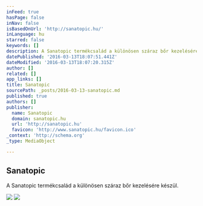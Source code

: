 ```yaml
---
inFeed: true
hasPage: false
inNav: false
isBasedOnUrl: 'http://sanatopic.hu/'
inLanguage: hu
starred: false
keywords: []
description: A Sanatopic termékcsalád a különösen száraz bőr kezelésére készül.
datePublished: '2016-03-13T18:07:51.441Z'
dateModified: '2016-03-13T18:07:20.315Z'
author: []
related: []
app_links: []
title: Sanatopic
sourcePath: _posts/2016-03-13-sanatopic.md
published: true
authors: []
publisher:
  name: Sanatopic
  domain: sanatopic.hu
  url: 'http://sanatopic.hu'
  favicon: 'http://www.sanatopic.hu/favicon.ico'
_context: 'http://schema.org'
_type: MediaObject

---
```

<article style=""><h1>Sanatopic</h1><p>A Sanatopic termékcsalád a különösen száraz bőr kezelésére készül.</p></article>

![](https://the-grid-user-content.s3-us-west-2.amazonaws.com/2c1bfb18-f12f-4b80-b29e-da235c2f91b0.jpg)
![](https://the-grid-user-content.s3-us-west-2.amazonaws.com/18ed3295-2db2-4702-bbd7-c06a766c44a0.jpg)
